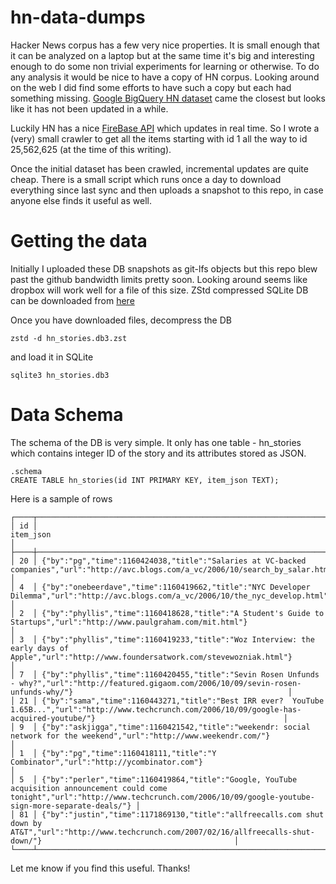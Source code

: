 # hn-data-dumps

Hacker News corpus has a few very nice properties. It is small enough that it can be analyzed on a laptop but at the same time it's big and interesting enough to do some non trivial experiments for learning or otherwise. To do any analysis it would be nice to have a copy of HN corpus. Looking around on the web I did find some efforts to have such a copy but each had something missing. [Google BigQuery HN dataset](https://console.cloud.google.com/marketplace/product/y-combinator/hacker-news?filter=solution-type:dataset&q=hacker%20news&id=5227103e-0eb9-4744-872b-325a8df50bee) came the closest but looks like it has not been updated in a while.

Luckily HN has a nice [FireBase API](https://github.com/HackerNews/API) which updates in real time. So I wrote a (very) small crawler to get all the items starting with id 1 all the way to id 25,562,625 (at the time of this writing).

Once the initial dataset has been crawled, incremental updates are quite cheap. There is a small script which runs once a day to download everything since last sync and then uploads a snapshot to this repo, in case anyone else finds it useful as well.

# Getting the data

Initially I uploaded these DB snapshots as git-lfs objects but this repo blew past the github bandwidth limits pretty soon. Looking around seems like dropbox will work well for a file of this size.
ZStd compressed SQLite DB can be downloaded from [here](https://www.dropbox.com/s/9lgekbmxd29a6xv/hn_stories.db3.zst?dl=0)

Once you have downloaded files, decompress the DB

```
zstd -d hn_stories.db3.zst
```

and load it in SQLite

```
sqlite3 hn_stories.db3
```


# Data Schema

The schema of the DB is very simple. It only has one table - hn_stories which contains integer ID of the story and its attributes stored as JSON.

```
.schema
CREATE TABLE hn_stories(id INT PRIMARY KEY, item_json TEXT);
```

Here is a sample of rows
```
┌────┬───────────────────────────────────────────────────────────────────────────────────────────────────────────────────────────────────────────────────────────────────────────────────────────────┐
│ id │                                                                                           item_json                                                                                           │
├────┼───────────────────────────────────────────────────────────────────────────────────────────────────────────────────────────────────────────────────────────────────────────────────────────────┤
│ 20 │ {"by":"pg","time":1160424038,"title":"Salaries at VC-backed companies","url":"http://avc.blogs.com/a_vc/2006/10/search_by_salar.html"}                                                        │
│ 4  │ {"by":"onebeerdave","time":1160419662,"title":"NYC Developer Dilemma","url":"http://avc.blogs.com/a_vc/2006/10/the_nyc_develop.html"}                                                         │
│ 2  │ {"by":"phyllis","time":1160418628,"title":"A Student's Guide to Startups","url":"http://www.paulgraham.com/mit.html"}                                                                         │
│ 3  │ {"by":"phyllis","time":1160419233,"title":"Woz Interview: the early days of Apple","url":"http://www.foundersatwork.com/stevewozniak.html"}                                                   │
│ 7  │ {"by":"phyllis","time":1160420455,"title":"Sevin Rosen Unfunds - why?","url":"http://featured.gigaom.com/2006/10/09/sevin-rosen-unfunds-why/"}                                                │
│ 21 │ {"by":"sama","time":1160443271,"title":"Best IRR ever?  YouTube 1.65B...","url":"http://www.techcrunch.com/2006/10/09/google-has-acquired-youtube/"}                                          │
│ 9  │ {"by":"askjigga","time":1160421542,"title":"weekendr: social network for the weekend","url":"http://www.weekendr.com/"}                                                                       │
│ 1  │ {"by":"pg","time":1160418111,"title":"Y Combinator","url":"http://ycombinator.com"}                                                                                                           │
│ 5  │ {"by":"perler","time":1160419864,"title":"Google, YouTube acquisition announcement could come tonight","url":"http://www.techcrunch.com/2006/10/09/google-youtube-sign-more-separate-deals/"} │
│ 81 │ {"by":"justin","time":1171869130,"title":"allfreecalls.com shut down by AT&T","url":"http://www.techcrunch.com/2007/02/16/allfreecalls-shut-down/"}                                           │
└────┴───────────────────────────────────────────────────────────────────────────────────────────────────────────────────────────────────────────────────────────────────────────────────────────────┘
```

Let me know if you find this useful. Thanks!